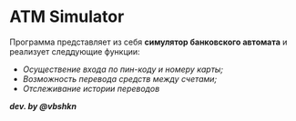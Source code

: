 # ATM Simulator

Программа представляет из себя **симулятор банковского автомата** и реализует следдующие функции:

- *Осуществение входа по пин-коду и номеру карты;*
- *Возможность перевода средств между счетами;*
- *Отслеживание истории переводов*

***dev. by @vbshkn***